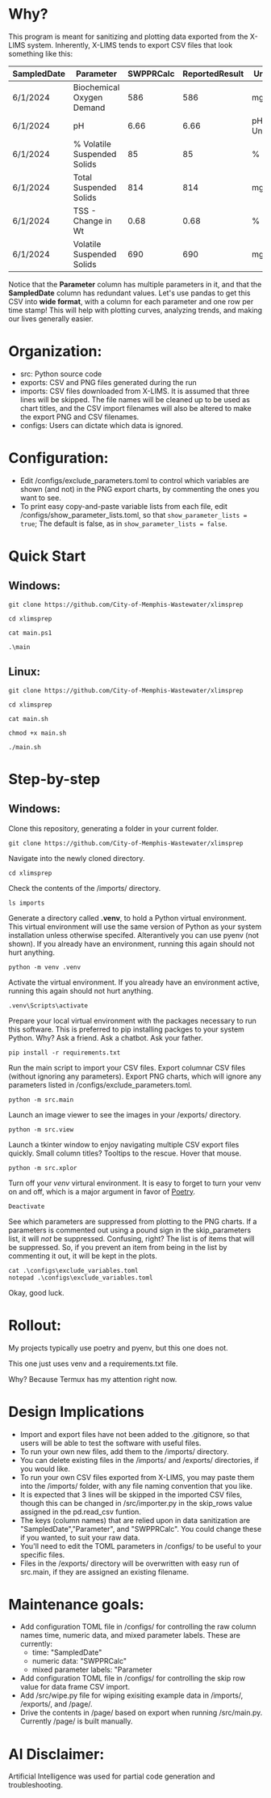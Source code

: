 # Why?
This program is meant for sanitizing and plotting data exported from the X-LIMS system.
Inherently, X-LIMS tends to export CSV files that look something like this:

| SampledDate | Parameter                   | SWPPRCalc | ReportedResult | Unit     |
| ----------- | --------------------------- | --------- | -------------- | -------- |
| 6/1/2024    | Biochemical Oxygen Demand   | 586       | 586            | mg/L     |
| 6/1/2024    | pH                          | 6.66      | 6.66           | pH Units |
| 6/1/2024    | % Volatile Suspended Solids | 85        | 85             | %        |
| 6/1/2024    | Total Suspended Solids      | 814       | 814            | mg/L     |
| 6/1/2024    | TSS - Change in Wt          | 0.68      | 0.68           | %        |
| 6/1/2024    | Volatile Suspended Solids   | 690       | 690            | mg/L     |

Notice that the **Parameter** column has multiple parameters in it, and that the **SampledDate** column has redundant values.
Let's use pandas to get this CSV into **wide format**, with a column for each parameter and one row per time stamp! This will help with plotting curves, analyzing trends, and making our lives generally easier.

# Organization:

- src: Python source code
- exports: CSV and PNG files generated during the run
- imports: CSV files downloaded from X-LIMS. It is assumed that three lines will be skipped. The file names will be cleaned up to be used as chart titles, and the CSV import filenames will also be altered to make the export PNG and CSV filenames.
- configs: Users can dictate which data is ignored.

# Configuration:

- Edit /configs/exclude_parameters.toml to control which variables are shown (and not) in the PNG export charts, by commenting the ones you want to see.
- To print easy copy-and-paste variable lists from each file, edit /configs/show_parameter_lists.toml, so that ```show_parameter_lists = true```; The default is false, as in ```show_parameter_lists = false```.


# Quick Start
## Windows:
```
git clone https://github.com/City-of-Memphis-Wastewater/xlimsprep

cd xlimsprep

cat main.ps1

.\main 
```

## Linux:
```
git clone https://github.com/City-of-Memphis-Wastewater/xlimsprep

cd xlimsprep

cat main.sh

chmod +x main.sh

./main.sh 
```

# Step-by-step
## Windows:
Clone this repository, generating a folder in your current folder.

```git clone https://github.com/City-of-Memphis-Wastewater/xlimsprep ```

Navigate into the newly cloned directory.

```cd xlimsprep ```

Check the contents of the /imports/ directory.

```ls imports```

Generate a directory called **.venv**, to hold a Python virtual environment.
This virtual environment will use the same version of Python as your system installation unless otherwise specifed.
Alterantively you can use pyenv (not shown).
If you already have an environment, running this again should not hurt anything.

```python -m venv .venv```

Activate the virtual environment.
If you already have an environment active, running this again should not hurt anything.

```.venv\Scripts\activate ```

Prepare your local virtual environment with the packages necessary to run this software.
This is preferred to pip installing packges to your system Python. Why? Ask a friend. Ask a chatbot. Ask your father.

```pip install -r requirements.txt```

Run the main script to import your CSV files.
Export columnar CSV files (without ignoring any parameters).
Export PNG charts, which will ignore any parameters listed in /configs/exclude_parameters.toml. 

```python -m src.main```

Launch an image viewer to see the images in your /exports/ directory.

```python -m src.view```

Launch a tkinter window to enjoy navigating multiple CSV export files quickly. 
Small column titles? Tooltips to the rescue. Hover that mouse.

```python -m src.xplor```

Turn off your *venv* virtural environment.
It is easy to forget to turn your venv on and off, which is a major argument in favor of [Poetry](https://github.com/python-poetry/poetry).

```Deactivate```


See which parameters are suppressed from plotting to the PNG charts.
If a parameters is commented out using a pound sign in the skip_parameters list, it will *not* be suppressed.
Confusing, right?
The list is of items that will be suppressed.
So, if you prevent an item from being in the list by commenting it out, it will be kept in the plots.

```
cat .\configs\exclude_variables.toml
notepad .\configs\exclude_variables.toml
```

Okay, good luck.

# Rollout:

My projects typically use poetry and pyenv, but this one does not. 

This one just uses venv and a requirements.txt file.

Why? Because Termux has my attention right now.

# Design Implications

- Import and export files have not been added to the .gitignore, so that users will be able to test the software with useful files.
- To run your own new files, add them to the /imports/ directory. 
- You can delete existing files in the /imports/ and /exports/ directories, if you would like.
- To run your own CSV files exported from X-LIMS, you may paste them into the /imports/ folder, with any file naming convention that you like. 
- It is expected that 3 lines will be skipped in the imported CSV files, though this can be changed in /src/importer.py in the skip_rows value assigned in the pd.read_csv funtion.
- The keys (column names) that are relied upon in data sanitization are "SampledDate","Parameter", and "SWPPRCalc". You could change these if you wanted, to suit your raw data.
- You'll need to edit the TOML parameters in /configs/ to be useful to your specific files.
- Files in the /exports/ directory will be overwritten with easy run of src.main, if they are assigned an existing filename.

# Maintenance goals:

- Add configuration TOML file in /configs/ for controlling the raw column names time, numeric data, and mixed parameter labels.
These are currently:
	- time: "SampledDate"
	- numeric data: "SWPPRCalc"
	- mixed parameter labels: "Parameter
- Add configuration TOML file in /configs/ for controlling the skip row value for data frame CSV import.
- Add /src/wipe.py file for wiping exisiting example data in /imports/, /exports/, and /page/.
- Drive the contents in /page/ based on export when running /src/main.py. Currently /page/ is built manually.
	
# AI Disclaimer:

Artificial 
	Intelligence was used for partial code generation and troubleshooting.
